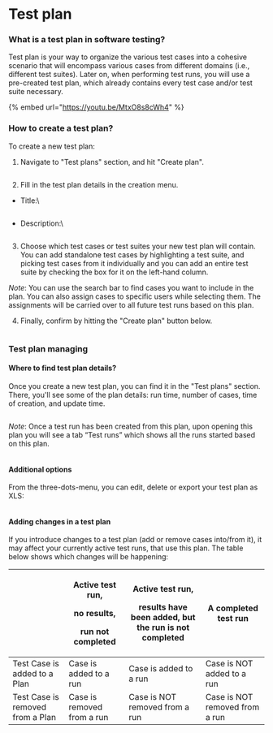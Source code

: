 # Test plan

### What is a test plan in software testing?

Test plan is your way to organize the various test cases into a cohesive scenario that will encompass various cases from different domains (i.e., different test suites). Later on, when performing test runs, you will use a pre-created test plan, which already contains every test case and/or test suite necessary.

{% embed url="https://youtu.be/MtxO8s8cWh4" %}

### How to create a test plan?

To create a new test plan:&#x20;

1. Navigate to "Test plans" section, and hit "Create plan".

<figure><img src="https://qase.intercom-attachments-7.com/i/o/597159792/334eccf050d876254450652d/TsqDohmQSqwa1ISPEiBvn-zALpnxcEyOcxytnaOD5Bj-xlscCx6cME0MVHbE2hjJ0E2I-s0Wdveh-wzcai4__RMQwNqxNg-kb3WaICVr1y4rD2px9GPtRmm8V9M1xaNiciToxzdi2Ti-Qq6q4w21HvGdT3-LxHwbGoJkbXAW_EjwAKkVDArmGMrmmg" alt=""><figcaption></figcaption></figure>

2. Fill in the test plan details in the creation menu.

*   Title:\


    <figure><img src="https://qase.intercom-attachments-7.com/i/o/597159798/5dff11dd409b974758ebefa5/1SYEnOrBWgi8qqdsKD9ovd1Z1SSqWlcoz3liQid92DXEGSNMYuVQlWpq98yPKshlehFbjVQ4fwxyf8QDI2WR4cVqdvQ3IeR8jyhfbr6rTI_LtAvwa0mdOtgTYt2GGTAr_10g22ATerp7jeaMa8YWjYmf93dG-FQ49eWiRwWiLi5uu80K7x_dOjBzyQ" alt=""><figcaption></figcaption></figure>
*   Description:\


    <figure><img src="https://qase.intercom-attachments-7.com/i/o/597159807/79c2354ad2216f7efd3f034c/wnTpfwLzKphVqGnhvDMTpnIIDaNYvs2DO75yJNknI-T3f2Sjtza6VCb5pXJwxmTiYlH1QwyN2T5TamhtXiNkPaXn_fsPt2_mkjGrIjHrV2RkfNMXljgOi8PT6QIDgg32ou8ejS4YhJ_12GoQ-NJ6yjioaN_2gcliJ9WA3DdKhRAwKy0E78I7O6QwXg" alt=""><figcaption></figcaption></figure>

3. Choose which test cases or test suites your new test plan will contain. You can add standalone test cases by highlighting a test suite, and picking test cases from it individually and you can add an entire test suite by checking the box for it on the left-hand column.

_Note_: You can use the search bar to find cases you want to include in the plan. You can also assign cases to specific users while selecting them. The assignments will be carried over to all future test runs based on this plan.

4. Finally, confirm by hitting the "Create plan" button below.

<figure><img src="https://qase.intercom-attachments-7.com/i/o/597159886/d6ca9a0b5137ee60ee41fbe0/YJrFYGWjvlhcpNjKuQmrpTdGyTMlJyJqmBl-_mbk8nLFI7dmDSZk2O8xKImuEP8uCKFboQc20HeSafHn4FOrlA17IWMZfY6uUhHPqQkZz9O_CnipnpJYKmaTB-6sK16flSnHSYvsQLnMpZ8ySYCdaPoVv1KGcQenZkrTOpIbgCMEZLFRYy4765m1vQ" alt=""><figcaption></figcaption></figure>

### Test plan managing

#### Where to find test plan details?

Once you create a new test plan, you can find it in the "Test plans" section. There, you'll see some of the plan details: run time, number of cases, time of creation, and update time.

<figure><img src="https://qase.intercom-attachments-7.com/i/o/597159900/47220c1687e6a59e413b28c1/_Kc9hDQ63JBAdmF8GPi1i38u8GlpT3k-YWyYbeO0D5eLyg9-21vMzfWP84iWCYKrORI2PGJOdEDuhhcYCjQ3odR7J4gItaBQM4ysXmoj30iQAbx45RV6B1g_UvFZC-m7s4nBdAKDH-ZWg3TZoVs3ssAvQtuJuEYVEv9SPNrmvmjlBTMglqKkckpl4A" alt=""><figcaption></figcaption></figure>

_Note_: Once a test run has been created from this plan, upon opening this plan you will see a tab “Test runs” which shows all the runs started based on this plan.

<figure><img src="https://qase.intercom-attachments-7.com/i/o/597159910/e451a84b772aca07c57fb688/hi9na00QxUNeXBVWW5ktSjm2zvle-pwXa018qU9rya9OVGzwNkQVQ8TwnlnnAcs7BKQEjo6ANH0Df1sba4zKVI41OahjiGQLIh3z6u3JNXQJkW8OR4uIa23UGMEHDbOACHFnjKWSyyFCbiBgBEoNffNKKtrvRsXanWbOnvcotevowtHzKCdXFjykSw" alt=""><figcaption></figcaption></figure>

#### Additional options

From the three-dots-menu, you can edit, delete or export your test plan as XLS:

<figure><img src="https://qase.intercom-attachments-7.com/i/o/597159921/78442ed700b3d88ab9059d6d/HP0lCKSqf-DPXju56oPtLrUSjC1eHVNdByniOQR7xVFU8XqTR1prDhT1KYsZERkU3GX-sUVQKW7UmecWKGnO2Urwo1AxeDFoHJuve1WJW9ImhwPnjwryXAzH06P1Y55KnGhdPKAOzteOdecxEWJxRH6YL_bhhVBmwT96BcQIi-n0uzYhm0YEwyR_aw" alt=""><figcaption></figcaption></figure>

#### Adding changes in a test plan

If you introduce changes to a test plan (add or remove cases into/from it), it may affect your currently active test runs, that use this plan. The table below shows which changes will be happening:

|                                  | <p>Active test run,</p><p>no results,</p><p>run not completed</p> | <p>Active test run,</p><p>results have been added, but the run is not completed</p> | A completed test run           |
| -------------------------------- | ----------------------------------------------------------------- | ----------------------------------------------------------------------------------- | ------------------------------ |
| Test Case is added to a Plan     | Case is added to a run                                            | Case is added to a run                                                              | Case is NOT added to a run     |
| Test Case is removed from a Plan | Case is removed from a run                                        | Case is NOT removed from a run                                                      | Case is NOT removed from a run |
